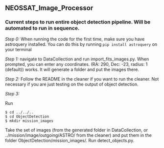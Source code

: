 ## NEOSSAT_Image_Processor
### Current steps to run entire object detection pipeline. Will be automated to run in sequence.

_Step 0:_ When running the code for the first time, make sure you have astroquery installed. You can do this by running `pip install astroquery` on your terminal

_Step 1:_ navigate to DataCollection and run import_fits_images.py. When prompted, you can enter any coordinates. (RA: 290, Dec: -23, radius: 1 (default)) works. It will generate a folder and put the images there.

_Step 2:_ Follow the README in the cleaner if you want to run the cleaner. Not necessary if you are just testing on the output of object detection. 

_Step 3:_ 

Run

```
$ cd ../../..
$ cd ObjectDetection
$ mkdir mission_images
```

Take the set of images (from the generated folder in DataCollection, or ../mission/image/outgoing/ASTRO/ from the cleaner) and put them in the folder ObjectDetection/mission_images/. Run detect_objects.py.
